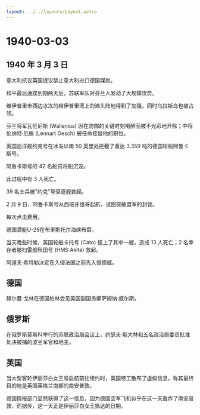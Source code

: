 ```yaml
---
layout: ../../layouts/Layout.astro
---
```


# 1940-03-03

## 1940 年 3 月 3 日

意大利抗议英国提议禁止意大利进口德国煤炭。

和平最后通牒到期两天后，苏联军队对芬兰人发动了大规模攻势。

维伊普里市西边冰冻的维伊普里湾上的滩头阵地得到了加强，同时乌拉斯岛也被占领。

芬兰将军瓦伦尼斯 (Wallenius)
因在防御的关键时刻喝醉而被不光彩地开除；中将伦纳特·厄施 (Lennart Oesch)
被任命接替他的职位。

英国巡洋舰约克号在冰岛以南 50 英里处拦截了重达 3,359
吨的德国轮船阿鲁卡斯号。

阿鲁卡斯号的 42 名船员将船沉没。

此过程中有 3 人死亡。

39 名士兵被"约克"号驱逐舰救起。

2 月 9 日，阿鲁卡斯号从西班牙维哥起航，试图突破盟军的封锁。

每次点击费用，

德国潜艇U-29在布里斯托尔海峡布雷。

当天晚些时候，英国轮船卡托号 (Cato) 撞上了其中一艘，造成 13 人死亡；2
名幸存者被扫雷舰秋田号 (HMS Akita) 救起。

阿道夫·希特勒决定在入侵法国之前先入侵挪威。

## 德国

赫尔曼·戈林在德国柏林会见美国副国务卿萨姆纳·威尔斯。

## 俄罗斯

在俄罗斯莫斯科举行的苏联政治局会议上，约瑟夫·斯大林和五名政治局委员批准处决被捕的波兰军官和地主。

## 英国

当大型客轮伊丽莎白女王号启航前往纽约时，英国特工散布了虚假信息，称其最终目的地是英国英格兰南部的南安普敦。

德国情报部门显然获得了这一信息，因为德国空军飞机似乎在这一天轰炸了南安普敦，而据传，这一天正是伊丽莎白女王抵达的日期。